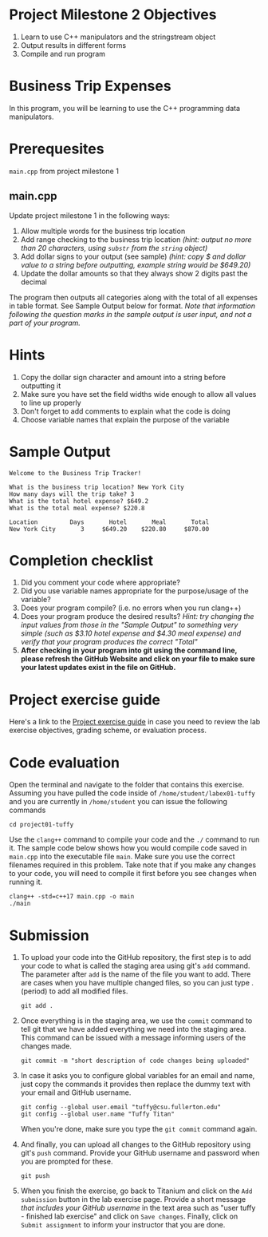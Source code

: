 #  Project Milestone 2 Objectives
1. Learn to use C++ manipulators and the stringstream object
2. Output results in different forms
3. Compile and run program

# Business Trip Expenses
In this program, you will be learning to use the C++ programming data manipulators.

# Prerequesites
`main.cpp` from project milestone 1

## main.cpp
Update project milestone 1 in the following ways:
1. Allow multiple words for the business trip location
1. Add range checking to the business trip location *(hint: output no more than 20 characters, using `substr` from the `string` object)*
1. Add dollar signs to your output (see sample) *(hint: copy $ and dollar value to a string before outputting, example string would be $649.20)*
1. Update the dollar amounts so that they always show 2 digits past the decimal

The program then outputs all categories along with the total of all expenses in table format. See Sample Output below for format. *Note that information following the question marks in the sample output is user input, and not a part of your program.*

# Hints
1. Copy the dollar sign character and amount into a string before outputting it
1. Make sure you have set the field widths wide enough to allow all values to line up properly
1. Don't forget to add comments to explain what the code is doing
1. Choose variable names that explain the purpose of the variable

# Sample Output
```
Welcome to the Business Trip Tracker!

What is the business trip location? New York City
How many days will the trip take? 3
What is the total hotel expense? $649.2
What is the total meal expense? $220.8

Location         Days       Hotel       Meal       Total
New York City       3     $649.20    $220.80     $870.00
```

# Completion checklist
1. Did you comment your code where appropriate?
1. Did you use variable names appropriate for the purpose/usage of the variable?
1. Does your program compile? (i.e. no errors when you run clang++)
1. Does your program produce the desired results? *Hint: try changing the input values from those in the "Sample Output" to something very simple (such as $3.10 hotel expense and $4.30 meal expense) and verify that your program produces the correct "Total"*
1. **After checking in your program into git using the command line, please refresh the GitHub Website and click on your file to make sure your latest updates exist in the file on GitHub.**

# Project exercise guide
Here's a link to the [Project exercise guide](https://drive.google.com/open?id=1BbuqywMqBWSAIQjEn1RaBhSDZAbSknUw) in case you need to review the lab exercise objectives, grading scheme, or evaluation process.

# Code evaluation
Open the terminal and navigate to the folder that contains this exercise. Assuming you have pulled the code inside of `/home/student/labex01-tuffy` and you are currently in `/home/student` you can issue the following commands

```
cd project01-tuffy
```

Use the `clang++` command to compile your code and the `./` command to run it. The sample code below shows how you would compile code saved in `main.cpp` into the executable file `main`. Make sure you use the correct filenames required in this problem.  Take note that if you make any changes to your code, you will need to compile it first before you see changes when running it.

```
clang++ -std=c++17 main.cpp -o main
./main
```

# Submission
1. To upload your code into the GitHub repository, the first step is to add your code to what is called the staging area using git's `add` command. The parameter after `add` is the name of the file you want to add. There are cases when you have multiple changed files, so you can just type . (period) to add all modified files.

    ```
    git add .
    ```

1. Once everything is in the staging area, we use the `commit` command to tell git that we have added everything we need into the staging area. This command can be issued with a message informing users of the changes made.

    ```
    git commit -m "short description of code changes being uploaded"
    ```

1. In case it asks you  to configure global variables for an email and name, just copy the commands it provides then replace the dummy text with your email and GitHub username.

    ```
    git config --global user.email "tuffy@csu.fullerton.edu"
    git config --global user.name "Tuffy Titan"
    ```

    When you're done, make sure you type the `git commit` command again.

1. And finally, you can upload all changes to the GitHub repository using git's `push` command. Provide your GitHub username and password when you are prompted for these.

    ```
    git push
    ```

1. When you finish the exercise, go back to Titanium and click on the `Add submission` button in the lab exercise page. Provide a short message *that includes your GitHub username* in the text area such as "user tuffy - finished lab exercise" and click on `Save changes`. Finally, click on `Submit assignment` to inform your instructor that you are done.
